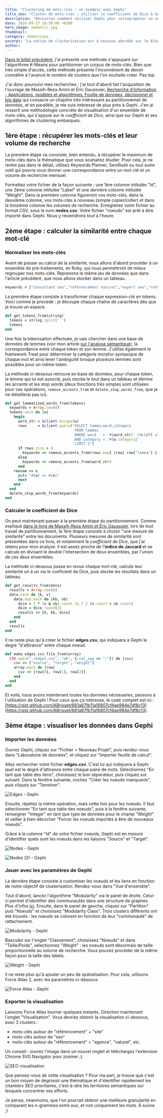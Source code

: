 ```yaml
---
title: "Clustering de mots-clés : un exemple avec Gephi"
title_seo: "Cluster de mots-clés : utiliser le coefficient de Dice & Gephi"
description: "Découvrez comment utiliser Gephi pour cartographier un univers sémantique. Quelques lignes de code, un peu de tuning dans le logiciel et le tour est joué !"
date: 2016-09-27 18:50:00 +0200
hero_image: semantic.jpg
thumbnail:
category: Sémantique
excerpt: "La notion de clusterisation est à nouveau abordée sur le blog, mais sous un autre angle. J'ai en effet décidé d'explorer les fonctionnalités de Gephi pour générer la cartographie d'un univers sémantique. L'objectif est de visualiser à la fois l'intérêt d'un mot-clé (volume de recherche) et la façon dont il est connecté aux autres mots-clés (similarité sémantique)"
author:
---
```


[Dans le billet précédent](http://www.antoine-brisset.com/blog/clustering-ruby-k-means/), j'ai présenté une méthode s'appuyant sur l'algorithme K-Means pour partitionner un corpus de mots-clés. Bien que très simple d'accès, cette méthode présente l'inconvénient de devoir connaître à l'avance le nombre de clusters que l'on souhaite créer. Pas top.

J'ai donc poursuivi mes recherches : j'ai tout d'abord fait l'acquisition de l'ouvrage de Massih-Reza Amini et Éric Gaussuier, [Recherche d'information - Applications, modèles et algorithmes. Fouille de données, décisionnel et big data](https://www.amazon.fr/Recherche-dinformation-Applications-algorithmes-d%C3%A9cisionnel/dp/2212135327/?tag=antoine-brisset-21) qui consacre un chapitre très intéressant au partitionnemet de données, et en parallèle, je me suis intéressé de plus près à Gephi.
J'en ai ressorti une méthodologie concrète de visualisation d'un ensemble de mots-clés, qui s'appuie sur le *coefficient de Dice*, ainsi que sur Gephi et ses algorithmes de clustering embarqués.


## 1ère étape : récupérer les mots-clés et leur volume de recherche

La première étape va consister, bien entendu, à récupérer le maximum de mots-clés dans la thématique que vous souhaitez étudier. Pour cela, je ne rentre pas dans le détail, utilisez Keywords Planner, SemRush ou tout autre outil qui pourra vous donner une correspondance entre un mot-clé et un volume de recherche mensuel.

Formattez votre fichier de la façon suivante : une 1ère colonne intitulée "Id", une 2ème colonne intitulée "Label" et une dernière colonne intitulée "Weight".
Dans la première colonne figureront vos mots-clés, dans la deuxième colonne, vos mots-clés à nouveau (simple copier/coller) et dans la troisième colonne les volumes de recherche.
Enregistrez votre fichier au format CSV, sous le nom **nodes.csv**. Votre fichier "noeuds" est prêt à être importé dans Gephi. Nous y reviendrons tout à l'heure.


## 2ème étape : calculer la similarité entre chaque mot-clé
### Normaliser les mots-clés

Avant de passer au calcul de la similarité, nous allons d'abord procéder à un ensemble de pré-traitements, en Ruby, qui nous permettront de mieux regrouper nos mots-clés.
Reprenons le même jeu de données que dans l'article précédent, que nous allons stocker dans un tableau.

``` ruby
keywords = ["consultant seo","référencement naturel","expert seo","referencement naturel","consultant referencement","consultant référencement","agence de référencement","agence seo","consultant en référencement","expert referencement","agence référencement","consultant référencement naturel","agence referencement","consultant en referencement","agence de referencement","référencement seo","experts referencement","référenceur freelance","consultant référencement internet","expert référencement","consultant referencement naturel","consultant en référencement naturel","conseil seo","referenceur freelance","spécialiste référencement naturel","search engine optimization for dummies","seo referencement","consultant en referencement naturel","devis referencement","top seo company","expert référencement naturel"]
```

La première étape consiste à transformer chaque expression-clé en tokens.
Voici comme je procède : je découpe chaque chaîne de caractères dès que je trouve un espace.

``` ruby
def get_tokens_from(string)
  tokens = string.split(' ')
  tokens
end
```

Une fois la tokenisation effectuée, je vais chercher dans une base de données de lemmes (voir mon article [sur l'analyse sémantique](http://www.antoine-brisset.com/blog/seo-campus-lille-2016/)), la correspondance entre chaque token et son lemme.
J'utilise également le framework Treat pour déterminer la catégorie morpho-syntaxique de chaque mot et ainsi lever l'ambiguïté lorsque plusieurs lemmes sont possibles pour un même token.

La méthode ci-dessous retrouve en base de données, pour chaque token, le lemme qui lui est associé, puis stocke le tout dans un tableau et élimine les accents et les stop words (deux fonctions très simples sont utilisées pour ces opérations, `remove_accents_from` et `delete_stop_words_from`, que je ne détaillerai pas ici).

``` ruby
def get_lemmatised_words_from(tokens)
  keywords = Array.new(0)
  tokens.each do |w|
    begin
      word_str = $client.escape(w)
      rows     = $client.query("SELECT lemma,word,category
                                FROM lemmas
                                WHERE word   = '#{word_str}' COLLATE utf8_bin
                                AND category = '#{w.category}'
                                LIMIT 1")
      if rows.size > 0
        keywords << remove_accents_from(rows.map{ |row| row["lemma"] }.first)
      else
        keywords << remove_accents_from(word_str)
      end
    rescue => e
      puts "#{w} => #{e}"
      next
    end
  end
  delete_stop_words_from(keywords)
end
```

### Calculer le coefficient de Dice

On peut maintenant passer à la première étape du partitionnement. Comme expliqué [dans le livre de
Massih-Reza Amini et Éric Gaussuier](https://www.amazon.fr/Recherche-dinformation-Applications-algorithmes-d%C3%A9cisionnel/dp/2212135327/?tag=antoine-brisset-21), lors de tout travail de partitionnement, la 1ère étape consiste à choisir "une mesure de similarité" entre les documents.
Plusieurs mesures de similarité sont présentées dans ce livre, et notamment le *coefficient de Dice*, que j'ai retenu pour mon analyse. Il est assez proche de l'**indice de Jaccard** et se calcule en divisant le double l'intersection de deux ensembles, par l'union de ces deux ensembles.

La méthode ci-dessous passe en revue chaque mot-clé, calcule leur similarité un à un via le coeficient de Dice, puis stocke les résultats dans un tableau.

``` ruby
def get_results_from(data)
  results = Array.new(0)
  data.each do |k, v|
    data.dup.each do |kb, vb|
      dice = 2 * (v & vb).count.to_f / (v.count + vb.count)
      dice = dice.round(2)
      results << [k, kb, dice]
    end
  end
  results
end
```

Il ne reste plus qu'à créer le fichier **edges.csv**, qui indiquera à Gephi le degré "d'attirance" entre chaque noeud.

``` ruby
def make_edges_csv_file_from(array)
  CSV.open("./edges.csv", "wb", {:col_sep => ";"}) do |csv|
    csv << ["source", "target", "weight"]
    array.each do |row|
      csv << [row[0], row[1], row[2]]
    end
  end
end
```

Et voilà, nous avons maintenant toutes les données nécessaires, passons à l'utilisation de Gephi !
Pour ceux que ça intéresse, le code complet est ici : [https://gist.github.com/ABrisset/661a87fb11a16807cf4ae984e7df8c13](https://gist.github.com/ABrisset/661a87fb11a16807cf4ae984e7df8c13).


## 3ème étape : visualiser les données dans Gephi
### Importer les données

Ouvrez Gephi, cliquez sur "Fichier > Nouveau Projet", puis rendez-vous dans "Laboratoire de données", et cliquez sur "Importer feuille de calcul".


Allez rechercher votre fichier **edges.csv**. C'est lui qui indiquera à Gephi quel est le degré d'attirance entre chaque paire de mots. Sélectionnez "En tant que table des liens", choisissez le bon séparateur, puis cliquez sur suivant. Dans la fenêtre suivante, cochez "Créer les noeuds manquants", puis cliquez sur "Terminer".

![Edges - Gephi](/images/posts/edges.png "Liens")

Ensuite, répétez la même opération, mais cette fois pour les noeuds. Il faut sélectionner "En tant que table des noeuds", puis à la fenêtre suivante, renseigner "Integer" en tant que type de données pour le champ "Weight" et veiller à bien décocher "Forcer les noeuds importés à être de nouveaux noeuds".

Grâce à la colonne "Id" de votre fichier noeuds, Gephi est en mesure d'identifier quels sont les noeuds dans les liaisons "Source" et "Target".

![Nodes - Gephi](/images/posts/nodes_1.png "Noeuds - étape 1")

![Nodes (2) - Gephi](/images/posts/nodes_2.png "Noeuds - étape 2")

### Jouer avec les paramètres de Gephi

La dernière étape consiste à customiser les noeuds et les liens en fonction de notre objectif de clusterisation. Rendez-vous dans "Vue d'ensemble".

Tout d'abord, lancez l'algorithme "Modularity" via le panel de droite. Celui-ci permet d'identifier des communautés dans une structure de graphes. Plus d'infos [ici](https://github.com/gephi/gephi/wiki/Modularity).
Ensuite, dans le panel de gauche, cliquez sur "Partition" puis "Noeuds" et choisissez "Modularity Class". Trois clusters différents ont été trouvés : les noeuds se colorent en fonction de leur "communauté" de rattachement.

![Modularity - Gephi](/images/posts/modularity.png "Modularity")

Basculez sur l'onglet "Classement", choisissez "Noeuds" et dans "Taille/Poids", sélectionnez "Weight" : les noeuds sont désormais de taille proportionnelle au volume de recherche. Vous pouvez procéder de la même façon pour la taille des labels.

![Weight - Gephi](/images/posts/weight.png "Weight")

Il ne reste plus qu'à ajouter un peu de spatialisation. Pour cela, utilisons Force Atlas 2, avec les paramètres ci-dessous.

![Force Atlas - Gephi](/images/posts/spatialisation.png "Force Atlas")

### Exporter la visualisation

Laissons Force Atlas tourner quelques instants. Direction maintenant l'onglet "Visualisation". Vous devriez obtenir la visualisation ci-dessous, avec 3 clusters :

* mots-clés autour de "référencement" + "site"
* mots-clés autour de "seo"
* mots-clés autour de "référencement" + "agence", "naturel", etc.

Un conseil : ouvrez l'image dans un nouvel onglet et téléchargez l'extension Chrome SVG Navigator pour zoomer ;)

![SEO visualisation](/images/posts/seo.svg "Visualisation des clusters")

Que pensez-vous de cette visualisation ? Pour ma part, je trouve que c'est un bon moyen de dégrossir une thématique et d'identifier rapidement les chantiers SEO prioritaires, c'est-à-dire les territoires sémantiques sur lesquels concentrer ses efforts.

Je pense, néanmoins, que l'on pourrait obtenir une meilleure granularité en comparant les n-grammes entre eux, et non uniquement les mots. À suivre ;)
